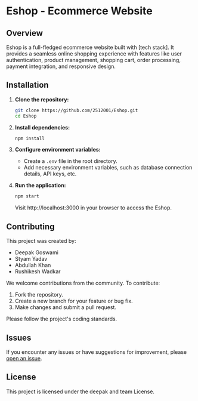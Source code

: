 # Eshop - Ecommerce Website

## Overview

Eshop is a full-fledged ecommerce website built with [tech stack]. It provides a seamless online shopping experience with features like user authentication, product management, shopping cart, order processing, payment integration, and responsive design.

## Installation

1. **Clone the repository:**

    ```bash
    git clone https://github.com/2512001/Eshop.git
    cd Eshop
    ```

2. **Install dependencies:**

    ```bash
    npm install
    ```

3. **Configure environment variables:**

   - Create a `.env` file in the root directory.
   - Add necessary environment variables, such as database connection details, API keys, etc.

4. **Run the application:**

    ```bash
    npm start
    ```

    Visit http://localhost:3000 in your browser to access the Eshop.

## Contributing

This project was created by:
- Deepak Goswami
- Styam Yadav
- Abdullah Khan
- Rushikesh Wadkar

We welcome contributions from the community. To contribute:

1. Fork the repository.
2. Create a new branch for your feature or bug fix.
3. Make changes and submit a pull request.

Please follow the project's coding standards.

## Issues

If you encounter any issues or have suggestions for improvement, please [open an issue](https://github.com/2512001/Eshop/issues).

## License

This project is licensed under the deepak and team License.
